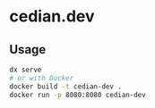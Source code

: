 # cedian.dev

## Usage

```sh
dx serve 
# or with Docker
docker build -t cedian-dev .
docker run -p 8080:8080 cedian-dev
```